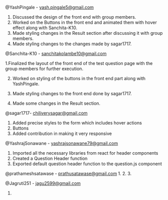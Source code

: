 @YashPingale - yash.pingale5@gmail.com

  1. Discussed the design of the front end with group members.
  2. Worked on the Buttons in the front end and animated them with hover effect along with Sanchita-K10.
  3. Made styling changes in the Result section after discussing it with group members. 
  4. Made styling changes to the changes made by sagar1717.
 
@Sanchita-K10 - sanchitakolambe10@gmail.com
  
  1.Finalized the layout of the front end of the test question page with the group members for further execution.
  
  2. Worked on styling of the  buttons in the front end part along with YashPingale.
 
  3. Made styling changes to the front end done by sagar1717.
 
  4. Made some changes in the Result section.

@sagar1717- chiliverysagar@gmail.com

  1. Added precise styles to the form which includes hover actions
  2. Buttons 
  3. Added contribution in making it very responsive

@YashrajSonawane - yashrajsonawane79@gmail.com

  1. Imported all the necessary libraries from react for header components
  2. Created a Question Header function
  3. Exported default question header function to the question.js component
  
@prathameshsatawase - prathusatawase@gmail.com
  1.
  2.
  3.

@Jagruti251 - jagu2599@gmail.com

  1. 
